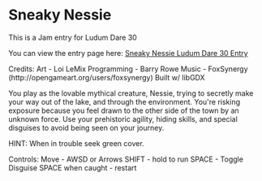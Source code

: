 Sneaky Nessie
==================
This is a Jam entry for Ludum Dare 30

You can view the entry page here: [Sneaky Nessie Ludum Dare 30 Entry](http://www.ludumdare.com/compo/ludum-dare-30/?action=preview&uid=34236)

<p>
Credits: 
Art - Loi LeMix 
Programming - Barry Rowe 
Music - FoxSynergy (http://opengameart.org/users/foxsynergy) 
Built w/ libGDX 

You play as the lovable mythical creature, Nessie, trying to secretly make your way out of the lake, and through the environment. You're risking exposure because you feel drawn to the other side of the town by an unknown force. Use your prehistoric agility, hiding skills, and special disguises to avoid being seen on your journey. 

HINT: When in trouble seek green cover. 

Controls: 
Move - AWSD or Arrows 
SHIFT - hold to run 
SPACE - Toggle Disguise 
SPACE when caught - restart
</p>
